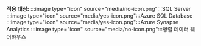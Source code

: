 <Token>**적용 대상:** :::image type="icon" source="media/no-icon.png":::SQL Server :::image type="icon" source="media/yes-icon.png":::Azure SQL Database :::image type="icon" source="media/yes-icon.png":::Azure Synapse Analytics :::image type="icon" source="media/no-icon.png":::병렬 데이터 웨어하우스</Token>

